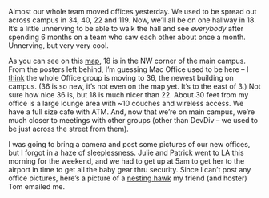 Almost our whole team moved offices yesterday. We used to be spread out
across campus in 34, 40, 22 and 119. Now, we’ll all be on one hallway in 18. 
It’s a little unnerving to be able to walk the hall and see
*everybody* after spending 6 months on a team who saw each other about
once a month. Unnerving, but very very cool.

As you can see on this
[map](http://www.microsoft.com/careers/images/campus_map.gif), 18 is in
the NW corner of the main campus. From the posters left behind, I’m
guessing Mac Office used to be here – I
[think](http://blogs.msdn.com/loripe/archive/2004/04/12/111732.aspx) the
whole Office group is moving to 36, the newest building on campus. (36
is so new, it’s not even on the map yet. It’s to the east of 3.) Not
sure how nice 36 is, but 18 is much nicer than 22. About 30 feet from my
office is a large lounge area with \~10 couches and wireless access. We
have a full size cafe with ATM. And, now that we’re on main campus,
we’re much closer to meetings with other groups (other than DevDiv – we
used to be just across the street from them).

I was going to bring a camera and post some pictures of our new offices,
but I forgot in a haze of sleeplessness. Julie and Patrick went to LA
this morning for the weekend, and we had to get up at 5am to get her to
the airport in time to get all the baby gear thru security. Since I
can’t post any office pictures, here’s a picture of a [nesting
hawk](http://image.devhawk.net/blog-content/20040423-new-office/Flahawk.jpg) 
my friend (and hoster) Tom emailed me.
